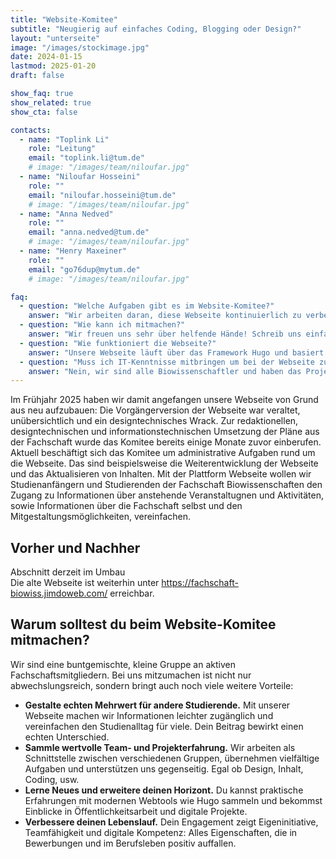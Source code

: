 ```yaml
---
title: "Website-Komitee"
subtitle: "Neugierig auf einfaches Coding, Blogging oder Design?"
layout: "unterseite"
image: "/images/stockimage.jpg"
date: 2024-01-15
lastmod: 2025-01-20
draft: false

show_faq: true
show_related: true
show_cta: false

contacts:
  - name: "Toplink Li"
    role: "Leitung"
    email: "toplink.li@tum.de"
    # image: "/images/team/niloufar.jpg"
  - name: "Niloufar Hosseini"
    role: ""
    email: "niloufar.hosseini@tum.de"
    # image: "/images/team/niloufar.jpg"
  - name: "Anna Nedved"
    role: ""
    email: "anna.nedved@tum.de"
    # image: "/images/team/niloufar.jpg"
  - name: "Henry Maxeiner"
    role: ""
    email: "go76dup@mytum.de"
    # image: "/images/team/niloufar.jpg"

faq:
  - question: "Welche Aufgaben gibt es im Website-Komitee?"
    answer: "Wir arbeiten daran, diese Webseite kontinuierlich zu verbessern und aufrechtzuerhalten. Im Konkreten schreiben wir Blog-Posts für unsere News-Sparte (Redaktion), setzen Feedback für die Webseite um (Wartung), stellen Jobangebote online, fixen Bugs auf der Webseite, usw. Bei uns gibt es viel zu tun!"
  - question: "Wie kann ich mitmachen?"
    answer: "Wir freuen uns sehr über helfende Hände! Schreib uns einfach eine Mail und wir lassen dich wissen, wann unsere nächste Sitzung stattfindet."
  - question: "Wie funktioniert die Webseite?"
    answer: "Unsere Webseite läuft über das Framework Hugo und basiert auf das Starter-Template Hugoplate. Hugo übersetzt unsere kleinen statischen Markdown-Dateien in ein visuelles Bild um: Eben das, was du auf der Webseite siehst."
  - question: "Muss ich IT-Kenntnisse mitbringen um bei der Webseite zu helfen?"
    answer: "Nein, wir sind alle Biowissenschaftler und haben das Projekt lediglich mit Hilfe der Fachschaft MPIC umgesetzt. Wir arbeiten arbeitsteilig und helfen dir bei deiner ersten Komiteesitzung, dich mit dem Framework Hugo auseinanderzusetzen. Du kannst natürlich auch rein inhaltlich mithelfen, indem du uns als freier Redakteur uns Inhalte und Blog-Posts zukommen lässt. "
---
```


Im Frühjahr 2025 haben wir damit angefangen unsere Webseite von Grund aus neu aufzubauen: Die Vorgängerversion der Webseite war veraltet, unübersichtlich und ein designtechnisches Wrack. Zur redaktionellen, designtechnischen und informationstechnischen Umsetzung der Pläne aus der Fachschaft wurde das Komitee bereits einige Monate zuvor einberufen. Aktuell beschäftigt sich das Komitee um administrative Aufgaben rund um die Webseite. Das sind beispielsweise die Weiterentwicklung der Webseite und das Aktualisieren von Inhalten. Mit der Plattform Webseite wollen wir Studienanfängern und Studierenden der Fachschaft Biowissenschaften den Zugang zu Informationen über anstehende Veranstaltugnen und Aktivitäten, sowie Informationen über die Fachschaft selbst und den Mitgestaltungsmöglichkeiten, vereinfachen. 

## Vorher und Nachher 
Abschnitt derzeit im Umbau  
Die alte Webseite ist weiterhin unter https://fachschaft-biowiss.jimdoweb.com/ erreichbar.

## Warum solltest du beim Website-Komitee mitmachen? 
Wir sind eine buntgemischte, kleine Gruppe an aktiven Fachschaftsmitgliedern. Bei uns mitzumachen ist nicht nur abwechslungsreich, sondern bringt auch noch viele weitere Vorteile:
- **Gestalte echten Mehrwert für andere Studierende.** Mit unserer Webseite machen wir Informationen leichter zugänglich und vereinfachen den Studienalltag für viele. Dein Beitrag bewirkt einen echten Unterschied.
- **Sammle wertvolle Team- und Projekterfahrung.** Wir arbeiten als Schnittstelle zwischen verschiedenen Gruppen, übernehmen vielfältige Aufgaben und unterstützen uns gegenseitig. Egal ob Design, Inhalt, Coding, usw.
- **Lerne Neues und erweitere deinen Horizont.** Du kannst praktische Erfahrungen mit modernen Webtools wie Hugo sammeln und bekommst Einblicke in Öffentlichkeitsarbeit und digitale Projekte.
- **Verbessere deinen Lebenslauf.** Dein Engagement zeigt Eigeninitiative, Teamfähigkeit und digitale Kompetenz: Alles Eigenschaften, die in Bewerbungen und im Berufsleben positiv auffallen.